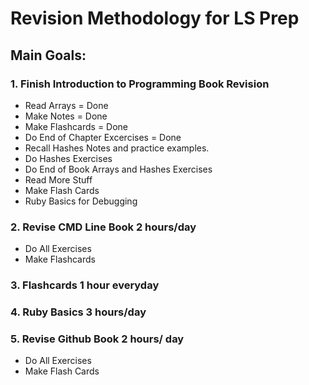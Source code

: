 # Revision Methodology for LS Prep

## Main Goals:

### 1.  Finish Introduction to Programming Book Revision
  - Read Arrays = Done
  - Make Notes = Done
  - Make Flashcards = Done
  - Do End of Chapter Excercises = Done
  - Recall Hashes Notes and practice examples.
  - Do Hashes Exercises
  - Do End of Book Arrays and Hashes Exercises
  - Read More Stuff 
  - Make Flash Cards
  - Ruby Basics for Debugging

### 2.  Revise CMD Line Book 2 hours/day 
  - Do All Exercises
  - Make Flashcards

### 3.  Flashcards 1 hour everyday     

### 4. Ruby Basics 3 hours/day

### 5. Revise Github Book 2 hours/ day
  - Do All Exercises
  - Make Flash Cards



